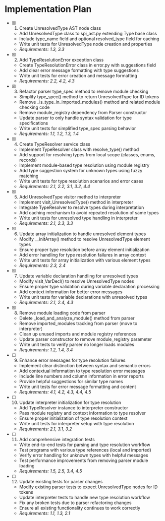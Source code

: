 # Implementation Plan

- [x] 1. Create UnresolvedType AST node class





  - Add UnresolvedType class to spi_ast.py extending Type base class
  - Include type_name field and optional resolved_type field for caching
  - Write unit tests for UnresolvedType node creation and properties
  - _Requirements: 1.3, 3.3_

- [x] 2. Add TypeResolutionError exception class





  - Create TypeResolutionError class in error.py with suggestions field
  - Add clear error message formatting with type suggestions
  - Write unit tests for error creation and message formatting
  - _Requirements: 2.2, 4.2, 4.3_

- [x] 3. Refactor parser type_spec method to remove module checking





  - Simplify type_spec() method to return UnresolvedType for ID tokens
  - Remove _is_type_in_imported_modules() method and related module checking code
  - Remove module_registry dependency from Parser constructor
  - Update parser to only handle syntax validation for type specifications
  - Write unit tests for simplified type_spec parsing behavior
  - _Requirements: 1.1, 1.2, 1.3, 1.4_

- [x] 4. Create TypeResolver service class





  - Implement TypeResolver class with resolve_type() method
  - Add support for resolving types from local scope (classes, enums, records)
  - Implement module-based type resolution using module registry
  - Add type suggestion system for unknown types using fuzzy matching
  - Write unit tests for type resolution scenarios and error cases
  - _Requirements: 2.1, 2.2, 3.1, 3.2, 4.4_

- [x] 5. Add UnresolvedType visitor method to interpreter





  - Implement visit_UnresolvedType() method in interpreter
  - Integrate TypeResolver to resolve types during interpretation
  - Add caching mechanism to avoid repeated resolution of same types
  - Write unit tests for unresolved type handling in interpreter
  - _Requirements: 2.1, 2.3, 3.3_

- [x] 6. Update array initialization to handle unresolved element types





  - Modify __initArray() method to resolve UnresolvedType element types
  - Ensure proper type resolution before array element initialization
  - Add error handling for type resolution failures in array context
  - Write unit tests for array initialization with various element types
  - _Requirements: 2.3, 2.4_

- [x] 7. Update variable declaration handling for unresolved types





  - Modify visit_VarDecl() to resolve UnresolvedType nodes
  - Ensure proper type validation during variable declaration processing
  - Add context information for better error messages
  - Write unit tests for variable declarations with unresolved types
  - _Requirements: 2.1, 2.4, 4.3_

- [x] 8. Remove module loading code from parser





  - Delete _load_and_analyze_module() method from parser
  - Remove imported_modules tracking from parser (move to interpreter)
  - Clean up unused imports and module registry references
  - Update parser constructor to remove module_registry parameter
  - Write unit tests to verify parser no longer loads modules
  - _Requirements: 1.2, 1.4, 3.4_

- [ ] 9. Enhance error messages for type resolution failures
  - Implement clear distinction between syntax and semantic errors
  - Add contextual information to type resolution error messages
  - Include line numbers and column information in error reports
  - Provide helpful suggestions for similar type names
  - Write unit tests for error message formatting and content
  - _Requirements: 4.1, 4.2, 4.3, 4.4, 4.5_

- [ ] 10. Update interpreter initialization for type resolution
  - Add TypeResolver instance to interpreter constructor
  - Pass module registry and context information to type resolver
  - Ensure proper initialization of type resolution context
  - Write unit tests for interpreter setup with type resolution
  - _Requirements: 2.1, 3.1, 3.2_

- [ ] 11. Add comprehensive integration tests
  - Write end-to-end tests for parsing and type resolution workflow
  - Test programs with various type references (local and imported)
  - Verify error handling for unknown types with helpful messages
  - Test performance improvements from removing parser module loading
  - _Requirements: 1.5, 2.5, 3.4, 4.5_

- [ ] 12. Update existing tests for parser changes
  - Modify existing parser tests to expect UnresolvedType nodes for ID tokens
  - Update interpreter tests to handle new type resolution workflow
  - Fix any broken tests due to parser refactoring changes
  - Ensure all existing functionality continues to work correctly
  - _Requirements: 1.1, 1.3, 2.1_